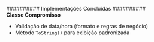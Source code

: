 ########## Implementações Concluídas ##########  
            **Classe Compromisso**  
- Validação de data/hora (formato e regras de negócio)   
- Método `ToString()` para exibição padronizada 
